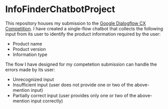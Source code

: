 # InfoFinderChatbotProject
This repository houses my submission to the [Google Dialogflow CX Competition](https://events.withgoogle.com/dialogflow-cx-competition-global/).
I have created a single-flow chatbot that collects the following input from its user to identify the product information required by the user:
- Product name
- Product version
- Information type

The flow I have designed for my competetion submission can handle the errors made by its user:
- Unrecognized input
- Insufficient input (user does not provide one or two of the above-mention input)
- Partially correct input (user provides only one or two of the above-mention input correctly)
